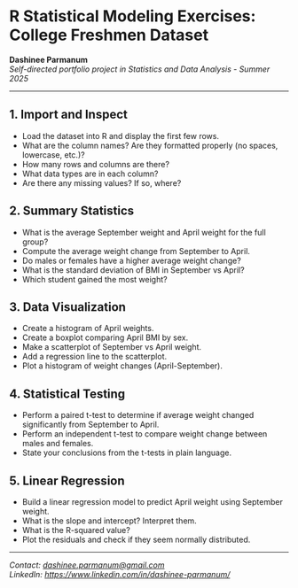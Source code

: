 # R Statistical Modeling Exercises: College Freshmen Dataset

**Dashinee Parmanum**  
*Self-directed portfolio project in Statistics and Data Analysis - Summer 2025*

---
## 1. Import and Inspect
- Load the dataset into R and display the first few rows.
- What are the column names? Are they formatted properly (no spaces, lowercase, etc.)?
- How many rows and columns are there?
- What data types are in each column?
- Are there any missing values? If so, where?

## 2. Summary Statistics
- What is the average September weight and April weight for the full group?
- Compute the average weight change from September to April.
- Do males or females have a higher average weight change?
- What is the standard deviation of BMI in September vs April?
- Which student gained the most weight?

## 3. Data Visualization
- Create a histogram of April weights.
- Create a boxplot comparing April BMI by sex.
- Make a scatterplot of September vs April weight.
- Add a regression line to the scatterplot.
- Plot a histogram of weight changes (April-September).

## 4. Statistical Testing
- Perform a paired t-test to determine if average weight changed significantly from September to April.
- Perform an independent t-test to compare weight change between males and females.
- State your conclusions from the t-tests in plain language.

## 5. Linear Regression
- Build a linear regression model to predict April weight using September weight.
- What is the slope and intercept? Interpret them.
- What is the R-squared value?
- Plot the residuals and check if they seem normally distributed.

---
*Contact: dashinee.parmanum@gmail.com*  
*LinkedIn: https://www.linkedin.com/in/dashinee-parmanum/*